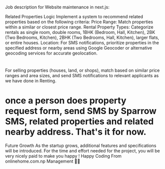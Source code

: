 Job description for Website maintenance in next.js:

Related Properties Logic
Implement a system to recommend related properties based on the following criteria:
Price Range: Match properties within a similar or closest price range.
Rental Property Types: Categorize rentals as single room, double rooms, 1BHK (Bedroom, Hall, Kitchen), 2BK (Two Bedrooms, Kitchen), 2BHK (Two Bedrooms, Hall, Kitchen), larger flats, or entire houses.
Location: For SMS notifications, prioritize properties in the specified address or nearby areas using Google Geocoder or alternative geocoding services for accurate geolocation.

#
For selling properties (houses, land, or shops), match based on similar price ranges and area sizes, and send SMS notifications to relevant applicants as we have done in Renting.

# once a person does property request form, send SMS by Sparrow SMS, related properties and related nearby address. That's it for now.


Future Growth 
As the startup grows, additional features and specifications will be introduced. For the time and effort needed for the project, you will be very nicely paid to make you happy ! 
Happy Coding From onlinehome.com.np Management 🤩🤩